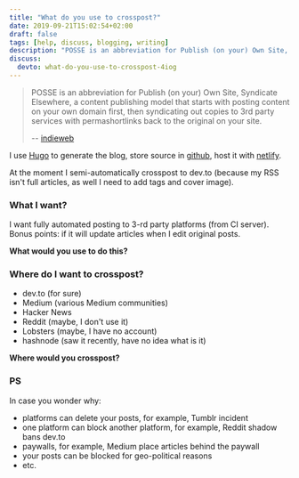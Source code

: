 ```yaml
---
title: "What do you use to crosspost?"
date: 2019-09-21T15:02:54+02:00
draft: false
tags: [help, discuss, blogging, writing]
description: "POSSE is an abbreviation for Publish (on your) Own Site, Syndicate Elsewhere, a content publishing model that starts with posting content on your own domain first, then syndicating out copies to 3rd party services"
discuss:
  devto: what-do-you-use-to-crosspost-4iog
---
```


> POSSE is an abbreviation for Publish (on your) Own Site, Syndicate Elsewhere, a content publishing model that starts with posting content on your own domain first, then syndicating out copies to 3rd party services with permashortlinks back to the original on your site.
>
> -- [indieweb](https://indieweb.org/POSSE)

<!--more-->

I use [Hugo](https://gohugo.io) to generate the blog, store source in [github](https://github.com/stereobooster/stereobooster.com), host it with [netlify](https://www.netlify.com).

At the moment I semi-automatically crosspost to dev.to (because my RSS isn't full articles, as well I need to add tags and cover image).

### What I want?

I want fully automated posting to 3-rd party platforms (from CI server). Bonus points: if it will update articles when I edit original posts.

**What would you use to do this?**

### Where do I want to crosspost?

- dev.to (for sure)
- Medium (various Medium communities)
- Hacker News
- Reddit (maybe, I don't use it)
- Lobsters (maybe, I have no account)
- hashnode (saw it recently, have no idea what is it)

**Where would you crosspost?**

### PS

In case you wonder why:

- platforms can delete your posts, for example, Tumblr incident
- one platform can block another platform, for example, Reddit shadow bans dev.to
- paywalls, for example, Medium place articles behind the paywall
- your posts can be blocked for geo-political reasons
- etc.
